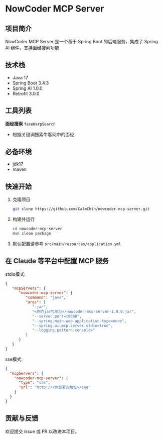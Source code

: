 # NowCoder MCP Server

## 项目简介
NowCoder MCP Server 是一个基于 Spring Boot 的后端服务，集成了 Spring AI 组件，支持面经搜索功能

## 技术栈
- Java 17
- Spring Boot 3.4.3
- Spring AI 1.0.0
- Retrofit 3.0.0

## 工具列表
**面经搜索** `faceWarpSearch`
- 根据关键词搜索牛客网中的面经

## 必备环境
- jdk17
- maven

## 快速开始

1. 克隆项目
   ```bash
   git clone https://github.com/CalmChih/nowcoder-mcp-server.git
   ```
2. 构建并运行
   ```bash
   cd nowcoder-mcp-server
   mvn clean package
   ```
3. 默认配置请参考 `src/main/resources/application.yml`

## 在 Claude 等平台中配置 MCP 服务
stdio模式:
```json
{
   "mcpServers": {
      "nowcoder-mcp-server": {
         "command": "java",
         "args": [
            "-jar",
            "<你的jar包地址>/nowcoder-mcp-server-1.0.0.jar",
            "--server.port=10088",
            "--spring.main.web-application-type=none",
            "--spring.ai.mcp.server.stdio=true",
            "--logging.pattern.console="
         ]
      }
   }
}
```
sse模式:
```json
{
  "mcpServers": {
    "nowcoder-mcp-server": {
      "type": "sse",
      "url": "http://<你部署的地址>/sse"
    }
  }
}
```

## 贡献与反馈
欢迎提交 issue 或 PR 以改进本项目。